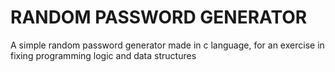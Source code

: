 # RANDOM PASSWORD GENERATOR

A simple random password generator made in c language, for an exercise in fixing programming logic and data structures